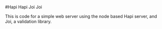 #Hapi Hapi Joi Joi

This is code for a simple web server using the node based Hapi server, and Joi, a validation library.
